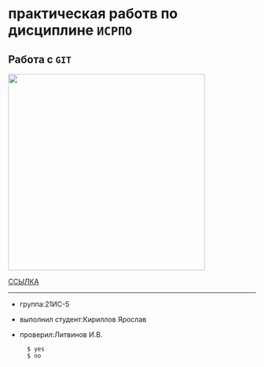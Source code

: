 # практическая работв по дисциплине ``ИСРПО``

## Работа с ``GIT``

<p alig="center"><img src="https://cdn.fishki.net/upload/post/2017/03/23/2248422/1e31694cd93e4a2d6208215801c98a2d.jpg" width="400"></p>

<p> <a href="https://www.twitch.tv/stray228">ССЫЛКА</a> </p>

-----

* группа:21ИС-5
* выполнил студент:Кириллов Ярослав
* проверил:Литвинов И.В.

        $ yes
        $ no
